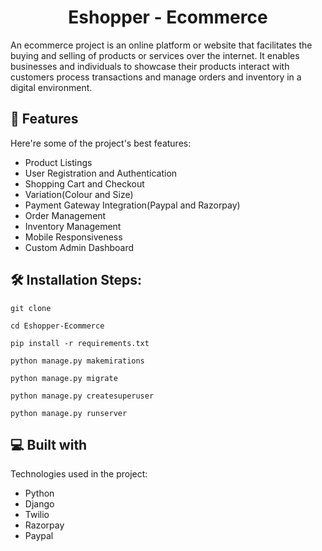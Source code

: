 <h1 align="center" id="title">Eshopper - Ecommerce</h1>

<p id="description">An ecommerce project is an online platform or website that facilitates the buying and selling of products or services over the internet. It enables businesses and individuals to showcase their products interact with customers process transactions and manage orders and inventory in a digital environment.</p>

  
  
<h2>🧐 Features</h2>

Here're some of the project's best features:

*   Product Listings
*   User Registration and Authentication
*   Shopping Cart and Checkout
*   Variation(Colour and Size)
*   Payment Gateway Integration(Paypal and Razorpay)
*   Order Management
*   Inventory Management
*   Mobile Responsiveness
*   Custom Admin Dashboard

<h2>🛠️ Installation Steps:</h2>

```
git clone
```

```
cd Eshopper-Ecommerce
```

```
pip install -r requirements.txt
```

```
python manage.py makemirations
```

```
python manage.py migrate 
```

```
python manage.py createsuperuser
```

```
python manage.py runserver
```

  
  
<h2>💻 Built with</h2>

Technologies used in the project:

*   Python
*   Django
*   Twilio
*   Razorpay
*   Paypal
